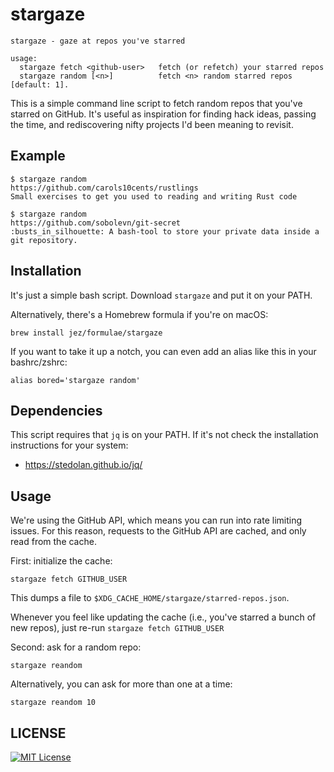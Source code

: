 # stargaze

```
stargaze - gaze at repos you've starred

usage:
  stargaze fetch <github-user>   fetch (or refetch) your starred repos
  stargaze random [<n>]          fetch <n> random starred repos [default: 1].
```

This is a simple command line script to fetch random repos that you've starred
on GitHub. It's useful as inspiration for finding hack ideas, passing the
time, and rediscovering nifty projects I'd been meaning to revisit.

## Example

```console
$ stargaze random
https://github.com/carols10cents/rustlings
Small exercises to get you used to reading and writing Rust code

$ stargaze random
https://github.com/sobolevn/git-secret
:busts_in_silhouette: A bash-tool to store your private data inside a git repository.
```

## Installation

It's just a simple bash script. Download `stargaze` and put it on your PATH.

Alternatively, there's a Homebrew formula if you're on macOS:

```
brew install jez/formulae/stargaze
```

If you want to take it up a notch, you can even add an alias like this in your
bashrc/zshrc:

```
alias bored='stargaze random'
```

## Dependencies

This script requires that `jq` is on your PATH. If it's not check the
installation instructions for your system:

- <https://stedolan.github.io/jq/>

## Usage

We're using the GitHub API, which means you can run into rate limiting issues.
For this reason, requests to the GitHub API are cached, and only read from the
cache.

First: initialize the cache:

```
stargaze fetch GITHUB_USER
```

This dumps a file to `$XDG_CACHE_HOME/stargaze/starred-repos.json`.

Whenever you feel like updating the cache (i.e., you've starred a bunch of new
repos), just re-run `stargaze fetch GITHUB_USER`

Second: ask for a random repo:

```
stargaze reandom
```

Alternatively, you can ask for more than one at a time:

```
stargaze reandom 10
```


## LICENSE

[![MIT License](https://img.shields.io/badge/license-MIT-blue.svg)](https://jez.io/MIT-LICENSE.txt)

